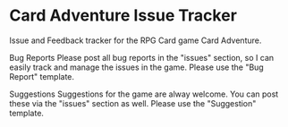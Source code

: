# Card Adventure Issue Tracker
Issue and Feedback tracker for the RPG Card game Card Adventure.

Bug Reports
Please post all bug reports in the "issues" section, so I can easily track and manage the issues in the game. Please use the "Bug Report" template.

Suggestions
Suggestions for the game are alway welcome. You can post these via the "issues" section as well. Please use the "Suggestion" template.
